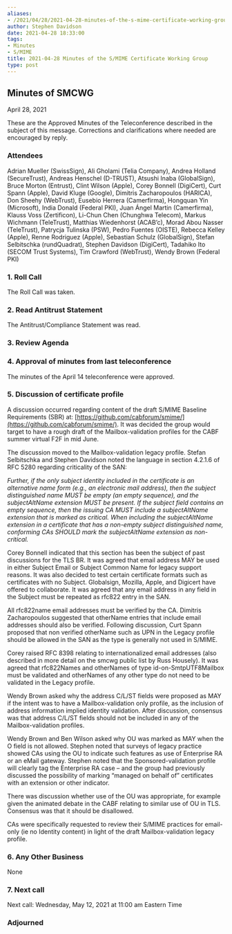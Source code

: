 ```yaml
---
aliases:
- /2021/04/28/2021-04-28-minutes-of-the-s-mime-certificate-working-group/
author: Stephen Davidson
date: 2021-04-28 18:33:00
tags:
- Minutes
- S/MIME
title: 2021-04-28 Minutes of the S/MIME Certificate Working Group
type: post
---
```


## Minutes of SMCWG

April 28, 2021

These are the Approved Minutes of the Teleconference described in the subject of this message. Corrections and clarifications where needed are encouraged by reply.

### Attendees

Adrian Mueller (SwissSign), Ali Gholami (Telia Company), Andrea Holland (SecureTrust), Andreas Henschel (D-TRUST), Atsushi Inaba (GlobalSign), Bruce Morton (Entrust), Clint Wilson (Apple), Corey Bonnell (DigiCert), Curt Spann (Apple), David Kluge (Google), Dimitris Zacharopoulos (HARICA), Don Sheehy (WebTrust), Eusebio Herrera (Camerfirma), Hongquan Yin (Microsoft), India Donald (Federal PKI), Juan Ángel Martin (Camerfirma), Klauss Voss (Zertificon), Li-Chun Chen (Chunghwa Telecom), Markus Wichmann (TeleTrust), Matthias Wiedenhorst (ACAB’c), Morad Abou Nasser (TeleTrust), Patrycja Tulinska (PSW), Pedro Fuentes (OISTE), Rebecca Kelley (Apple), Renne Rodriguez (Apple), Sebastian Schulz (GlobalSign), Stefan Selbitschka (rundQuadrat), Stephen Davidson (DigiCert), Tadahiko Ito (SECOM Trust Systems), Tim Crawford (WebTrust), Wendy Brown (Federal PKI)

### 1. Roll Call

The Roll Call was taken.

### 2. Read Antitrust Statement

The Antitrust/Compliance Statement was read.

### 3. Review Agenda

### 4. Approval of minutes from last teleconference

The minutes of the April 14 teleconference were approved.

### 5. Discussion of certificate profile

A discussion occurred regarding content of the draft S/MIME Baseline Requirements (SBR) at: [https://github.com/cabforum/smime/](https://github.com/cabforum/smime/). It was decided the group would target to have a rough draft of the Mailbox-validation profiles for the CABF summer virtual F2F in mid June.

The discussion moved to the Mailbox-validation legacy profile. Stefan Selbitschka and Stephen Davidson noted the language in section 4.2.1.6 of RFC 5280 regarding criticality of the SAN:

_Further, if the only subject identity included in the certificate is an alternative name form (e.g., an electronic mail address), then the subject distinguished name MUST be empty (an empty sequence), and the subjectAltName extension MUST be present. If the subject field contains an empty sequence, then the issuing CA MUST include a subjectAltName extension that is marked as critical. When including the subjectAltName extension in a certificate that has a non-empty subject distinguished name, conforming CAs SHOULD mark the subjectAltName extension as non-critical._

Corey Bonnell indicated that this section has been the subject of past discussions for the TLS BR. It was agreed that email address MAY be used in either Subject Email or Subject Common Name for legacy support reasons. It was also decided to test certain certificate formats such as certificates with no Subject. Globalsign, Mozilla, Apple, and Digicert have offered to collaborate. It was agreed that any email address in any field in the Subject must be repeated as rfc822 entry in the SAN.

All rfc822name email addresses must be verified by the CA. Dimitris Zacharopoulos suggested that otherName entries that include email addresses should also be verified. Following discussion, Curt Spann proposed that non verified otherName such as UPN in the Legacy profile should be allowed in the SAN as the type is generally not used in S/MIME.

Corey raised RFC 8398 relating to internationalized email addresses (also described in more detail on the smcwg public list by Russ Housely). It was agreed that rfc822Names and otherNames of type id-on-SmtpUTF8Mailbox must be validated and otherNames of any other type do not need to be validated in the Legacy profile.

Wendy Brown asked why the address C/L/ST fields were proposed as MAY if the intent was to have a Mailbox-validation only profile, as the inclusion of address information implied identity validation. After discussion, consensus was that address C/L/ST fields should not be included in any of the Mailbox-validation profiles.

Wendy Brown and Ben Wilson asked why OU was marked as MAY when the O field is not allowed. Stephen noted that surveys of legacy practice showed CAs using the OU to indicate such features as use of Enterprise RA or an eMail gateway. Stephen noted that the Sponsored-validation profile will clearly tag the Enterprise RA case – and the group had previously discussed the possibility of marking “managed on behalf of” certificates with an extension or other indicator.

There was discussion whether use of the OU was appropriate, for example given the animated debate in the CABF relating to similar use of OU in TLS. Consensus was that it should be disallowed.

CAs were specifically requested to review their S/MIME practices for email-only (ie no Identity content) in light of the draft Mailbox-validation legacy profile.

### 6. Any Other Business

None

### 7. Next call

Next call: Wednesday, May 12, 2021 at 11:00 am Eastern Time

### Adjourned